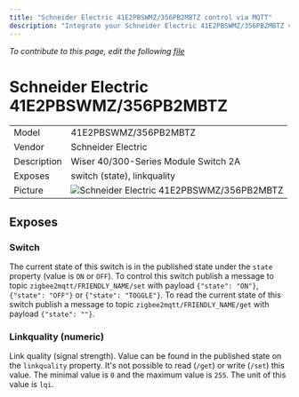 ```yaml
---
title: "Schneider Electric 41E2PBSWMZ/356PB2MBTZ control via MQTT"
description: "Integrate your Schneider Electric 41E2PBSWMZ/356PB2MBTZ via Zigbee2MQTT with whatever smart home infrastructure you are using without the vendors bridge or gateway."
---
```


*To contribute to this page, edit the following
[file](https://github.com/Koenkk/zigbee2mqtt.io/blob/master/docs/devices/41E2PBSWMZ_356PB2MBTZ.md)*

# Schneider Electric 41E2PBSWMZ/356PB2MBTZ

|     |     |
|-----|-----|
| Model | 41E2PBSWMZ/356PB2MBTZ  |
| Vendor  | Schneider Electric  |
| Description | Wiser 40/300-Series Module Switch 2A |
| Exposes | switch (state), linkquality |
| Picture | ![Schneider Electric 41E2PBSWMZ/356PB2MBTZ](https://www.zigbee2mqtt.io/images/devices/41E2PBSWMZ_356PB2MBTZ.jpg) |


<!-- Notes BEGIN: You can edit here. Add "## Notes" headline if not already present. -->


<!-- Notes END: Do not edit below this line -->

## Exposes

### Switch 
The current state of this switch is in the published state under the `state` property (value is `ON` or `OFF`).
To control this switch publish a message to topic `zigbee2mqtt/FRIENDLY_NAME/set` with payload `{"state": "ON"}`, `{"state": "OFF"}` or `{"state": "TOGGLE"}`.
To read the current state of this switch publish a message to topic `zigbee2mqtt/FRIENDLY_NAME/get` with payload `{"state": ""}`.

### Linkquality (numeric)
Link quality (signal strength).
Value can be found in the published state on the `linkquality` property.
It's not possible to read (`/get`) or write (`/set`) this value.
The minimal value is `0` and the maximum value is `255`.
The unit of this value is `lqi`.
